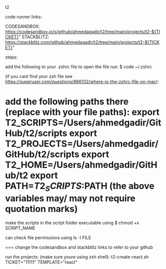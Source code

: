 t2

code runner links:

CODESANDBOX: https://codesandbox.io/s/github/ahmedagadir/t2/tree/main/projects/t2-${TICKET}"
STACKBLITZ: https://stackblitz.com/github/ahmedagadir/t2/tree/main/projects/t2-${TICKET}"


steps:

add the following to your .zshrc file
to open the file run: 
$ code  ~/.zshrc

(if you cant find your zsh file see https://superuser.com/questions/886132/where-is-the-zshrc-file-on-mac):

add the following paths there (replace with your file paths):
export T2_SCRIPTS=/Users/ahmedgadir/GitHub/t2/scripts
export T2_PROJECTS=/Users/ahmedgadir/GitHub/t2/scripts
export T2_HOME=/Users/ahmedgadir/GitHub/t2
export PATH=$T2_SCRIPTS:$PATH
(the above variables may/ may not require quotation marks)
=== 
make the scripts in the script folder executable using 
$ chmod +x SCRIPT_NAME

can check file permissions using 
ls -l FILE 

===
change the codesandbox and stackblitz links to refer to your github

run the projects:
(make sure youre using zsh shell):
t2-create-react.sh TICKET="11111" TEMPLATE="react"



